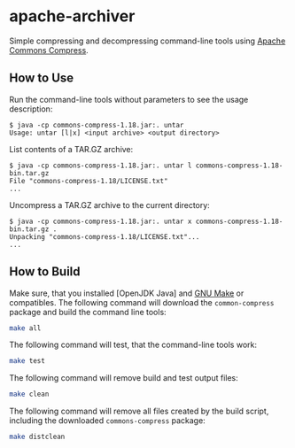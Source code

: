 apache-archiver
===============

Simple compressing and decompressing command-line tools using [Apache Commons Compress].

How to Use
----------

Run the command-line tools without parameters to see the usage description:

```text
$ java -cp commons-compress-1.18.jar:. untar
Usage: untar [l|x] <input archive> <output directory>
```

List contents of a TAR.GZ archive:

```text
$ java -cp commons-compress-1.18.jar:. untar l commons-compress-1.18-bin.tar.gz
File "commons-compress-1.18/LICENSE.txt"
...
```

Uncompress a TAR.GZ archive to the current directory:

```text
$ java -cp commons-compress-1.18.jar:. untar x commons-compress-1.18-bin.tar.gz .
Unpacking "commons-compress-1.18/LICENSE.txt"...
...
```

How to Build
------------

Make sure, that you installed [OpenJDK Java] and [GNU Make] or compatibles. The following command will download the `common-compress` package and build the command line tools:

```sh
make all
```

The following command will test, that the command-line tools work:

```sh
make test
```

The following command will remove build and test output files:

```sh
make clean
```

The following command will remove all files created by the build script, including the downloaded `commons-compress` package:

```sh
make distclean
```

[Apache Commons Compress]: https://commons.apache.org/proper/commons-compress/
[Java]: https://openjdk.java.net/
[GNU Make]: https://www.gnu.org/software/make/
